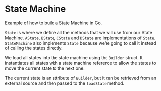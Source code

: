 # State Machine

Example of how to build a State Machine in Go.

`State` is where we define all the methods that we will use from our State Machine. `AState`, `BState`, `CState` and `DState`
are implementations of `State`. `StateMachine` also implements `State` because we're going to call it instead of calling
the states directly.

We load all states into the state machine using the `Builder` struct. It instantiates all states with a state machine
reference to allow the states to move the current state to the next one.

The current state is an attribute of `Builder`, but it can be retrieved from an external source and then passed to the `loadState`
method.